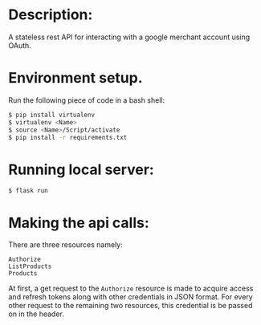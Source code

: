 # Description:

A stateless rest API for interacting with a google merchant account using OAuth.

# Environment setup.

Run the following piece of code in a bash shell:

```bash
$ pip install virtualenv
$ virtualenv <Name>
$ source <Name>/Script/activate
$ pip install -r requirements.txt
```
# Running local server:

```
$ flask run
```

# Making the api calls:

There are three resources namely:
```
Authorize
ListProducts
Products
```
At first, a get request to the `Authorize` resource is made to acquire access and refresh tokens along with other credentials in JSON format. For every other request to the remaining two resources, this credential is be passed on in the header.
